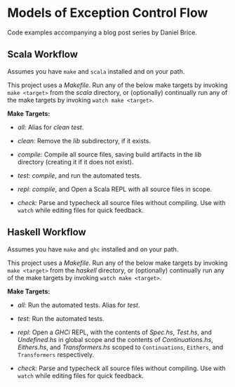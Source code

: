 # Models of Exception Control Flow

Code examples accompanying a blog post series by Daniel Brice.

## Scala Workflow

Assumes you have `make` and `scala` installed and on your path.

This project uses a _Makefile_. Run any of the below make targets by invoking `make <target>` from the _scala_ directory, or (optionally) continually run any of the make targets by invoking `watch make <target>`.

**Make Targets:**

  - _all:_ Alias for _clean test_.

  - _clean:_ Remove the _lib_ subdirectory, if it exists.

  - _compile:_ Compile all source files, saving build artifacts in the _lib_ directory (creating it if it does not exist).

  - _test:_ _compile_, and run the automated tests.

  - _repl:_ _compile_, and Open a Scala REPL with all source files in scope.

  - _check:_ Parse and typecheck all source files without compiling. Use with `watch` while editing files for quick feedback.

## Haskell Workflow

Assumes you have `make` and `ghc` installed and on your path.

This project uses a _Makefile_. Run any of the below make targets by invoking `make <target>` from the _haskell_ directory, or (optionally) continually run any of the make targets by invoking `watch make <target>`.

**Make Targets:**

  - _all:_ Run the automated tests. Alias for _test_.

  - _test:_ Run the automated tests.

  - _repl:_ Open a _GHCi_ REPL, with the contents of _Spec.hs_, _Test.hs_, and _Undefined.hs_ in global scope and the contents of _Continuations.hs_, _Eithers.hs_, and _Transformers.hs_ scoped to `Continuations`, `Eithers`, and `Transformers` respectively.

  - _check:_ Parse and typecheck all source files without compiling. Use with `watch` while editing files for quick feedback.
  
